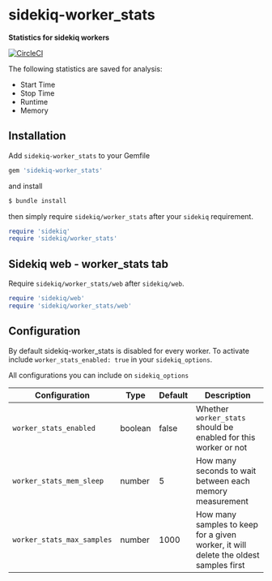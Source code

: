 # sidekiq-worker\_stats
**Statistics for sidekiq workers**

[![CircleCI](https://circleci.com/gh/whitesmith/sidekiq-worker_stats.svg?style=svg)](https://circleci.com/gh/whitesmith/sidekiq-worker_stats)

The following statistics are saved for analysis:

* Start Time
* Stop Time
* Runtime
* Memory

## Installation

Add `sidekiq-worker_stats` to your Gemfile

```ruby
gem 'sidekiq-worker_stats'
```

and install

```bash
$ bundle install
```

then simply require `sidekiq/worker_stats` after your `sidekiq` requirement.

```ruby
require 'sidekiq'
require 'sidekiq/worker_stats'
```

## Sidekiq web - worker\_stats tab

Require `sidekiq/worker_stats/web` after `sidekiq/web`.

```ruby
require 'sidekiq/web'
require 'sidekiq/worker_stats/web'
```

## Configuration

By default sidekiq-worker\_stats is disabled for every worker. To activate include `worker_stats_enabled: true` in your `sidekiq_options`.

All configurations you can include on `sidekiq_options`

| Configuration | Type | Default | Description |
|---------------|------|---------|-------------|
| `worker_stats_enabled` | boolean | false | Whether `worker_stats` should be enabled for this worker or not |
| `worker_stats_mem_sleep ` | number | 5 | How many seconds to wait between each memory measurement |
| `worker_stats_max_samples ` | number | 1000 | How many samples to keep for a given worker, it will delete the oldest samples first |

